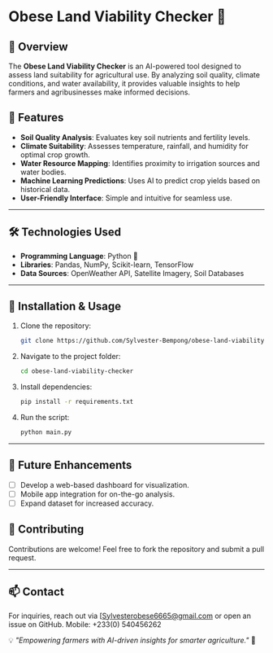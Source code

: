 # Obese Land Viability Checker 🌾

## 📌 Overview
The **Obese Land Viability Checker** is an AI-powered tool designed to assess land suitability for agricultural use. By analyzing soil quality, climate conditions, and water availability, it provides valuable insights to help farmers and agribusinesses make informed decisions.

## 🚀 Features
- **Soil Quality Analysis**: Evaluates key soil nutrients and fertility levels.
- **Climate Suitability**: Assesses temperature, rainfall, and humidity for optimal crop growth.
- **Water Resource Mapping**: Identifies proximity to irrigation sources and water bodies.
- **Machine Learning Predictions**: Uses AI to predict crop yields based on historical data.
- **User-Friendly Interface**: Simple and intuitive for seamless use.

---

## 🛠️ Technologies Used
- **Programming Language**: Python 🐍
- **Libraries**: Pandas, NumPy, Scikit-learn, TensorFlow
- **Data Sources**: OpenWeather API, Satellite Imagery, Soil Databases

---

## 📖 Installation & Usage
1. Clone the repository:
   ```sh
   git clone https://github.com/Sylvester-Bempong/obese-land-viability-checker.git
   ```
2. Navigate to the project folder:
   ```sh
   cd obese-land-viability-checker
   ```
3. Install dependencies:
   ```sh
   pip install -r requirements.txt
   ```
4. Run the script:
   ```sh
   python main.py
   ```

---

## 🔮 Future Enhancements
- [ ] Develop a web-based dashboard for visualization.
- [ ] Mobile app integration for on-the-go analysis.
- [ ] Expand dataset for increased accuracy.

## 🤝 Contributing
Contributions are welcome! Feel free to fork the repository and submit a pull request.

---

## 📫 Contact
For inquiries, reach out via [Sylvesterobese6665@gmail.com or open an issue on GitHub.
Mobile: +233(0) 540456262

💡 *"Empowering farmers with AI-driven insights for smarter agriculture."* 🌱

